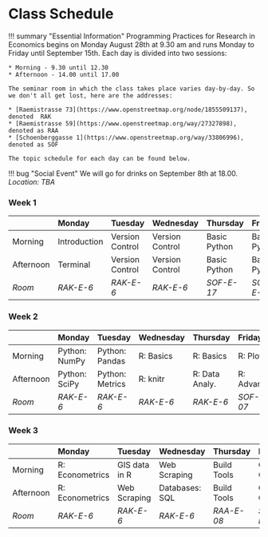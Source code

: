 # Class Schedule

!!! summary "Essential Information"
    Programming Practices for Research in Economics begins on Monday August 28th at 9.30 am and runs Monday to Friday until September 15th.
    Each day is divided into two sessions:

    * Morning - 9.30 until 12.30
    * Afternoon - 14.00 until 17.00

    The seminar room in which the class takes place varies day-by-day. So we don't all get lost, here are the addresses:

    * [Raemistrasse 73](https://www.openstreetmap.org/node/1855509137), denoted  RAK
    * [Raemistrasse 59](https://www.openstreetmap.org/way/27327898), denoted as RAA
    * [Schoenberggasse 1](https://www.openstreetmap.org/way/33806996), denoted as SOF

    The topic schedule for each day can be found below.

!!! bug "Social Event"
    We will go for drinks on September 8th at 18.00. *Location: TBA*

### Week 1

|           | Monday       | Tuesday         | Wednesday       | Thursday     | Friday       |
|:----------|:-------------|:----------------|:----------------|:-------------|:-------------|
| Morning   | Introduction | Version Control | Version Control | Basic Python | Basic Python |
| Afternoon | Terminal     | Version Control | Version Control | Basic Python | Basic Python |
| *Room*    | *RAK-E-6*    | *RAK-E-6*       | *RAK-E-6*       | *SOF-E-17*   | *SOF-E-07*   |


### Week 2

|           | Monday        | Tuesday         | Wednesday | Thursday       | Friday      |
|:----------|:--------------|:----------------|:----------|:---------------|:------------|
| Morning   | Python: NumPy | Python: Pandas  | R: Basics | R: Basics      | R: Plotting |
| Afternoon | Python: SciPy | Python: Metrics | R: knitr  | R: Data Analy. | R: Advanced |
| *Room*    | *RAK-E-6*     | *RAK-E-6*       | *RAK-E-6* | *RAK-E-6*     | *SOF-E-07*  |


### Week 3

|           | Monday          | Tuesday       | Wednesday      | Thursday    | Friday        |
|:----------|:----------------|:--------------|:---------------|:------------|:--------------|
| Morning   | R: Econometrics | GIS data in R | Web Scraping   | Build Tools | Clean Code    |
| Afternoon | R: Econometrics | Web Scraping  | Databases: SQL | Build Tools | Code Optimiz. |
| *Room*    | *RAK-E-6*       | *RAK-E-6*     | *RAK-E-6*      | *RAA-E-08*  | *SOF-E-07*    |
